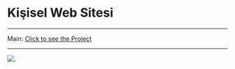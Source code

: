 # Kişisel Web Sitesi

---

Main: [Click to see the Project](https://eminsaygi.tech)

---

![.](assets/img/gif.gif)
